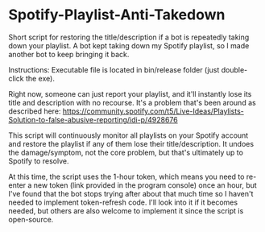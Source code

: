# Spotify-Playlist-Anti-Takedown
Short script for restoring the title/description if a bot is repeatedly taking down your playlist.  A bot kept taking down my Spotify playlist, so I made another bot to keep bringing it back.

Instructions: Executable file is located in bin/release folder (just double-click the exe).

Right now, someone can just report your playlist, and it'll instantly lose its title and description with no recourse.  It's a problem that's been around as described here:
https://community.spotify.com/t5/Live-Ideas/Playlists-Solution-to-false-abusive-reporting/idi-p/4928676

This script will continuously monitor all playlists on your Spotify account and restore the playlist if any of them lose their title/description.  It undoes the damage/symptom, not the core problem, but that's ultimately up to Spotify to resolve.

At this time, the script uses the 1-hour token, which means you need to re-enter a new token (link provided in the program console) once an hour, but I've found that the bot stops trying after about that much time so I haven't needed to implement token-refresh code.  I'll look into it if it becomes needed, but others are also welcome to implement it since the script is open-source.
